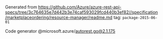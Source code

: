 Generated from https://github.com/Azure/azure-rest-api-specs/tree/3c764635e7d442b3e74caf593029fcd440b3ef82//specification/marketplaceordering/resource-manager/readme.md tag: `package-2015-06-01`

Code generator @microsoft.azure/autorest.go@2.1.175


